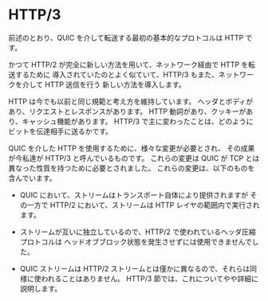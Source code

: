 # HTTP/3

前述のとおり、QUIC を介して転送する最初の基本的なプロトコルは HTTP です。

かつて HTTP/2 が完全に新しい方法を用いて、ネットワーク経由で HTTP を転送するために
導入されていたのとよく似ていて、HTTP/3 もまた、ネットワークを介して HTTP 送信を行う
新しい方法を導入します。

HTTP は今でも以前と同じ規範と考え方を維持しています。
ヘッダとボディがあり、リクエストとレスポンスがあります。
HTTP 動詞があり、クッキーがあり、キャッシュ機能があります。
HTTP/3 で主に変わったことは、どのようにビットを伝達相手に送るかです。

QUIC を介した HTTP を使用するために、様々な変更が必要とされ、
その成果が今私達が HTTP/3 と呼んでいるものです。
これらの変更は QUIC が TCP とは異なった性質を持つために必要とされました。
これらの変更は、以下のものを含んでいます。

 - QUIC において、ストリームはトランスポート自体により提供されますが
   その一方で HTTP/2 において、ストリームは HTTP レイヤの範囲内で実行されます。

 - ストリームが互いに独立しているので、HTTP/2 で使われているヘッダ圧縮プロトコルは
   ヘッドオブブロック状態を発生させずには使用できませんでした。

 - QUIC ストリームは HTTP/2 ストリームとは僅かに異なるので、それらは同様に使われることはありません。
   HTTP/3 節では、これについてやや詳細に説明します。
